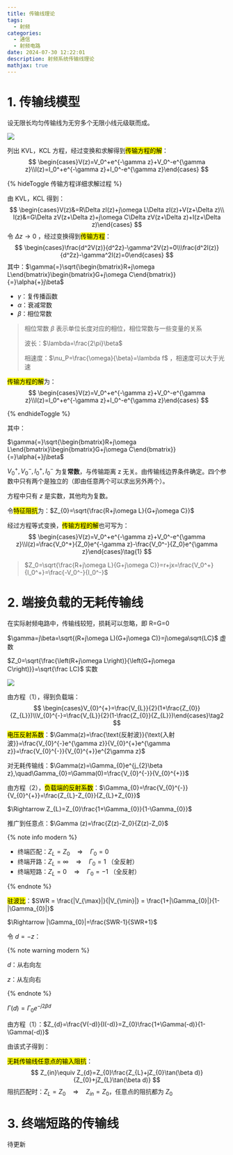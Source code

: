 ```yaml
---
title: 传输线理论
tags:
  - 射频
categories:
  - 通信
  - 射频电路
date: 2024-07-30 12:22:01
description: 射频系统传输线理论
mathjax: true
---
```


# 1. 传输线模型

设无限长均匀传输线为无穷多个无限小线元级联而成。

![](image-20240603214919978.png)

列出 KVL，KCL 方程，经过变换和求解得到<mark>传输方程的解</mark>：
$$
\begin{cases}V(z)=V_0^+e^{-\gamma z}+V_0^-e^{\gamma z}\\I(z)=I_0^+e^{-\gamma z}+I_0^-e^{\gamma z}\end{cases}
$$

{% hideToggle 传输方程详细求解过程 %}

由 KVL，KCL 得到：
$$
\begin{cases}V(z)&=R\Delta zI(z)+j\omega L\Delta zI(z)+V(z+\Delta z)\\
I(z)&=G\Delta zV(z+\Delta z)+j\omega C\Delta zV(z+\Delta z)+I(z+\Delta z)\end{cases}
$$
令 $\Delta z\to0$ ，经过变换得到<mark>传输方程</mark>：
$$
\begin{cases}\frac{d^2V(z)}{d^2z}-\gamma^2V(z)=0\\\frac{d^2I(z)}{d^2z}-\gamma^2I(z)=0\end{cases}
$$
其中：$\gamma{=}\sqrt{\begin{bmatrix}R+j\omega L\end{bmatrix}\begin{bmatrix}G+j\omega C\end{bmatrix}}{=}\alpha{+}j\beta$

- $\gamma$：复传播函数
- $\alpha$：衰减常数
- $\beta$​：相位常数

> 相位常数 $\beta$ 表示单位长度对应的相位，相位常数与一些变量的关系
>
> 波长：$\lambda=\frac{2\pi}\beta$
>
> 相速度：$\nu_P=\frac{\omega}{\beta}=\lambda f$​ ，相速度可以大于光速

<mark>传输方程的解</mark>为：
$$
\begin{cases}V(z)=V_0^+e^{-\gamma z}+V_0^-e^{\gamma z}\\I(z)=I_0^+e^{-\gamma z}+I_0^-e^{\gamma z}\end{cases}
$$


{% endhideToggle %}

其中：

$\gamma{=}\sqrt{\begin{bmatrix}R+j\omega L\end{bmatrix}\begin{bmatrix}G+j\omega C\end{bmatrix}}{=}\alpha{+}j\beta$

$V_0^+,V_0^-,I_0^+,I_0^-$ 为复**常数**，与传输距离 z 无关。由传输线边界条件确定。四个参数中只有两个是独立的（即由任意两个可以求出另外两个）。

方程中只有 $z$ 是实数，其他均为复数。

令<mark>特征阻抗</mark>为：$Z_{0}=\sqrt{\frac{R+j\omega L}{G+j\omega C}}$

经过方程等式变换，<mark>传输方程的解</mark>也可写为：
$$
\begin{cases}V(z)=V_0^+e^{-\gamma z}+V_0^-e^{\gamma z}\\I(z)=\frac{V_0^+}{Z_0}e^{-\gamma z}-\frac{V_0^-}{Z_0}e^{\gamma z}\end{cases}\tag{1}
$$

> $Z_0=\sqrt{\frac{R+j\omega L}{G+j\omega C}}=r+jx=\frac{V_0^+}{I_0^+}=\frac{-V_0^-}{I_0^-}$



# 2. 端接负载的无耗传输线

在实际射频电路中，传输线较短，损耗可以忽略，即 R=G=0

$\gamma=j\beta=\sqrt{(R+j\omega L)(G+j\omega C)}=j\omega\sqrt{LC}$	虚数

$Z_0=\sqrt{\frac{\left(R+j\omega L\right)}{\left(G+j\omega C\right)}}=\sqrt{\frac LC}$	实数

![](image-20240616160333895.png)

由方程（1），得到负载端：
$$
\begin{cases}V_{0}^{+}=\frac{V_{L}}{2}(1+\frac{Z_{0}}{Z_{L}})\\V_{0}^{-}=\frac{V_{L}}{2}(1-\frac{Z_{0}}{Z_{L}})\end{cases}\tag2
$$
<mark>电压反射系数</mark>：$\Gamma(z)=\frac{\text{反射波}}{\text{入射波}}=\frac{V_{0}^{-}e^{\gamma z}}{V_{0}^{+}e^{\gamma z}}=\frac{V_{0}^{-}}{V_{0}^{+}}e^{2\gamma z}$

对无耗传输线：$\Gamma(z)=\Gamma_{0}e^{j_{2}\beta z},\quad\Gamma_{0}=\Gamma(0)=\frac{V_{0}^{-}}{V_{0}^{+}}$

由方程（2），<mark>负载端的反射系数</mark>：$\Gamma_{0}=\frac{V_{0}^{-}}{V_{0}^{+}}=\frac{Z_{L}-Z_{0}}{Z_{L}+Z_{0}}$

$\Rightarrow Z_{L}=Z_{0}\frac{1+\Gamma_{0}}{1-\Gamma_{0}}$​

推广到任意点：$\Gamma (z)=\frac{Z(z)-Z_0}{Z(z)-Z_0}$

{% note info modern %}

- 终端匹配：$Z_{L}=Z_{0} \quad \Rightarrow \quad \Gamma_{0}=0$
- 终端开路：$Z_{L}=\infty \quad \Rightarrow \quad \Gamma_{0}=1$       （全反射）
- 终端短路：$Z_{L}=0 \quad \Rightarrow \quad \Gamma_{0}=-1$      （全反射）

{% endnote %}

<mark>驻波比</mark>：$SWR = \frac{|V_{\max}|}{|V_{\min}|} = \frac{1+|\Gamma_{0}|}{1-|\Gamma_{0}|}$

$\Rightarrow |\Gamma_{0}|=\frac{SWR-1}{SWR+1}$

令 $d=-z$​：

{% note warning modern %}

$d$：从右向左

$z$：从左向右

{% endnote %}

$\Gamma(d)=\Gamma_{0}e^{-j2\beta d}$

由方程（1）：$Z_{d}=\frac{V(-d)}{I(-d)}=Z_{0}\frac{1+\Gamma(-d)}{1-\Gamma(-d)}$

由该式子得到：

<mark>无耗传输线任意点的输入阻抗</mark>：
$$
Z_{in}\equiv Z_{d}=Z_{0}\frac{Z_{L}+jZ_{0}\tan(\beta d)}{Z_{0}+jZ_{L}\tan(\beta d)}
$$
阻抗匹配时：$Z_{L}=Z_{0}\quad\Rightarrow\quad Z_{in}=Z_{0}$，任意点的阻抗都为 $Z_0$

# 3. 终端短路的传输线

待更新
